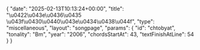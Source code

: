 {
    "date": "2025-02-13T10:13:24+00:00",
    "title": "\u0422\u043e\u0436\u0435 \u043f\u0430\u0440\u043e\u0434\u0438\u044f",
    "type": "miscellaneous",
    "layout": "songpage",
    "params": {
        "id": "chtobyat",
        "tonality": "Bm",
        "year": "2006",
        "chordsStartAt": 43,
        "textFinishAtLine": 54
    }
}